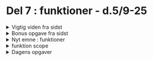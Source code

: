 # Del 7 : funktioner - d.5/9-25





[//]: # (-----------------------------------------------------------------------------------------------------------------------------)
[//]: # (--------------------------------------------VIGTIG VIDEN FRA SIDST-----------------------------------------------------------)
[//]: # (-----------------------------------------------------------------------------------------------------------------------------)


<details class="blue">
  <summary>Vigtig viden fra sidst</summary>

- hvad er en array ?"
- hvordan opretter vi en array list `?"
- hvad er en 2D array list ?"
- smarte funktioner til array ?


</details>


[//]: # (-----------------------------------------------------------------------------------------------------------------------------)
[//]: # (--------------------------------------------------OPGAVE FRA SIDST-----------------------------------------------------------)
[//]: # (-----------------------------------------------------------------------------------------------------------------------------)


<details class="blue">
    <summary>Bonus opgave fra sidst</summary>


https://editor.p5js.org/msatec/sketches/JD0cur7-Z
 </details>   



[//]: # (-----------------------------------------------------------------------------------------------------------------------------)
[//]: # (-----------------------------------------------------------------------------------------------------------------------------)
[//]: # (-----------------------------------------------------------------------------------------------------------------------------)
[//]: # (-----------------------------------------------------------------------------------------------------------------------------)
[//]: # (-----------------------------------------------------------------------------------------------------------------------------)
[//]: # (-----------------------------------------------------------------------------------------------------------------------------)
[//]: # (-----------------------------------------------------------------------------------------------------------------------------)
[//]: # (-----------------------------------------------------------------------------------------------------------------------------)
[//]: # (-----------------------------------------------------------------------------------------------------------------------------)
[//]: # (-----------------------------------------------------------------------------------------------------------------------------)


<details class="green">
  <summary>Nyt emne : funktioner</summary>

[//]: # (-----------------------------------------------------------------------------------------------------------------------------)
[//]: # (--------------------------------------------     F U N K T I O N E R    -----------------------------------------------------------)
[//]: # (-----------------------------------------------------------------------------------------------------------------------------)

[//]: # (-----------------------------------------------------------------------------------------------------------------------------)
[//]: # (-------------------------------------------- Hvad er det          -----------------------------------------------------------)
[//]: # (-----------------------------------------------------------------------------------------------------------------------------)



 ![funtion](function1-300x154.png)


En funktion er en genbrugelig blok af kode, der udfører en bestemt opgave.

Den kan tage input (parametre), fx tal eller tekst.

Den kan give output (returnere noget).

Den gør koden mere overskuelig og nem at bruge flere gange.

</details>


[//]: # (-----------------------------------------------------------------------------------------------------------------------------)
[//]: # (-------------------------------------------- funktion scope          -----------------------------------------------------------)
[//]: # (-----------------------------------------------------------------------------------------------------------------------------)

<details class= "blue">
    <summary>funktion scope</summary>

scope betyder hvor i koden en variable er tilgængelig for funktionen. 

Der findes en global scope og en lokal scope. 

            function myFunction() {
                let x = 10; // x har lokal scope
                console.log(x); // virker fint her
                    }

                console.log(x); // FEJL! x findes ikke her


Global variable oprettes udenfor funktionen. 

            let y = 5; // global variabel

                function test() {
                 let z = 10; // lokal variabel
                console.log(y); // virker, globale kan tilgås inde i funktion
                console.log(z); // virker
                    }

                        console.log(y); // virker
                        console.log(z); // FEJL! z findes kun inde i funktionen

Hvorfor er scope vigtig ?

Undgår at variabler overskriver hinanden.

Holder koden organiseret og overskuelig.

Gør det muligt at lave genbrugelige funktioner, uden at påvirke resten af koden

</details>


<details class="blue">
  <summary>Dagens opgaver </summary>

  ***opgave 1***
  
  lav en funktion som udskriver hej, både på canvas og console.

  ***opgave 2 – Funktion med parameter***
  
  lav en funktion som tager en lokal variable der hedder navn. 
  og udskriver det på canvas.

  ***opgave 3 global vs lokal***

Lav en global variabel let age = 20;

Lav en funktion birthday() som laver en lokal variabel let age = 21; og skriver den i konsollen.

Efter kald af funktionen, skriv den globale age i konsollen.

Spørgsmål:
Hvilken age bliver vist i funktionen, og hvilken udenfor? 

  ***Bonusopgave lav en circle som skifter farve når man trykker på den** 

 Du skal lave et lille program, hvor en cirkel skifter farve, når man klikker på den.

Opret en cirkel i midten af canvas (circleX, circleY, circleSize).

Start med at give cirklen en farve (fx rød).

Når brugeren klikker inde i cirklen, skal den skifte farve:

Ved første klik → blå

Ved andet klik → rød

Ved tredje klik → blå

osv.

Brug en global variabel clickCount til at holde styr på, hvor mange gange cirklen er blevet klikket.

Lav en funktion changeCircleColor(clickCount) som tager antallet af klik som input og returnerer den rigtige farve (rød eller blå).

Bonus: Udvid opgaven, så cirklen kan få flere farver (fx grøn, gul, lilla) afhængigt af clickCount.

</details>


